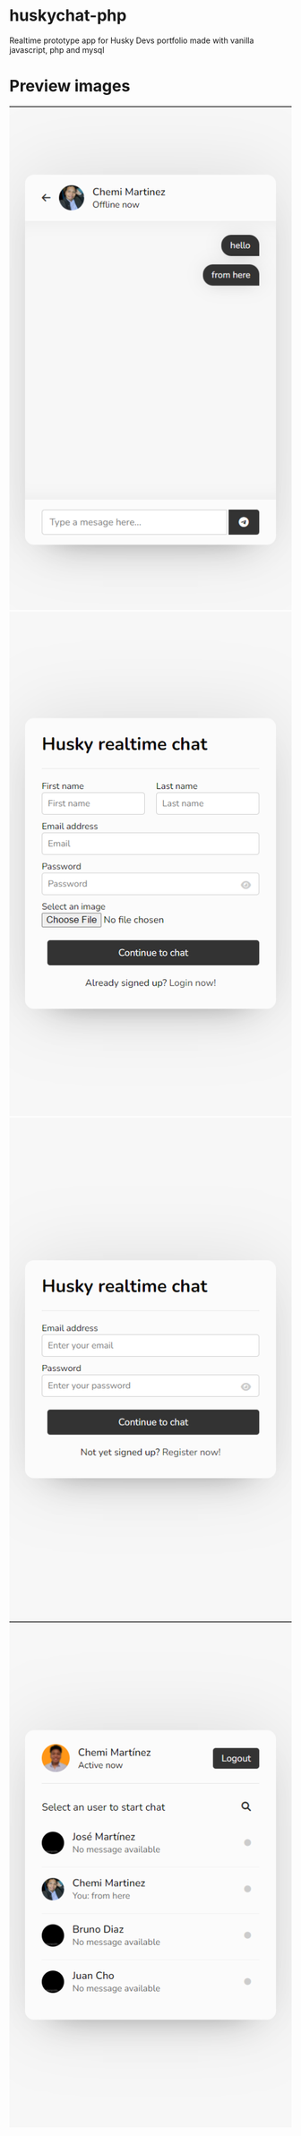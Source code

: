 # huskychat-php

Realtime prototype app for Husky Devs portfolio
made with vanilla javascript, php and mysql

# Preview images

![prev](preview/chat.png)
![prev](preview/chat1.png)
![prev](preview/chat2.png)
![prev](preview/chat3.png)